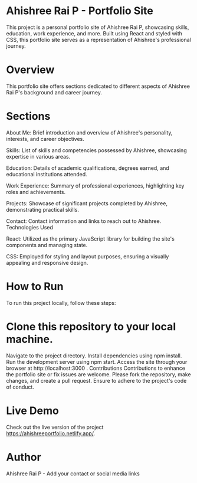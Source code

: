 # Ahishree Rai P - Portfolio Site

This project is a personal portfolio site of Ahishree Rai P, showcasing skills, education, work experience, and more. Built using React and styled with CSS, this portfolio site serves as a representation of Ahishree's professional journey.

# Overview

This portfolio site offers sections dedicated to different aspects of Ahishree Rai P's background and career journey.

# Sections

About Me: Brief introduction and overview of Ahishree's personality, interests, and career objectives.

Skills: List of skills and competencies possessed by Ahishree, showcasing expertise in various areas.

Education: Details of academic qualifications, degrees earned, and educational institutions attended.

Work Experience: Summary of professional experiences, highlighting key roles and achievements.

Projects: Showcase of significant projects completed by Ahishree, demonstrating practical skills.

Contact: Contact information and links to reach out to Ahishree.
Technologies Used

React: Utilized as the primary JavaScript library for building the site's components and managing state.

CSS: Employed for styling and layout purposes, ensuring a visually appealing and responsive design.

# How to Run

To run this project locally, follow these steps:

# Clone this repository to your local machine.

Navigate to the project directory.
Install dependencies using npm install.
Run the development server using npm start.
Access the site through your browser at http://localhost:3000 .
Contributions
Contributions to enhance the portfolio site or fix issues are welcome. Please fork the repository, make changes, and create a pull request. Ensure to adhere to the project's code of conduct.

# Live Demo

Check out the live version of the project https://ahishreeportfolio.netlify.app/.

# Author

Ahishree Rai P - Add your contact or social media links

